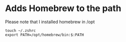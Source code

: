 # Adds Homebrew to the path
Please note that I installed homebrew in /opt

```shell
touch ~/.zshrc
export PATH=/opt/homebrew/bin:$:PATH
```